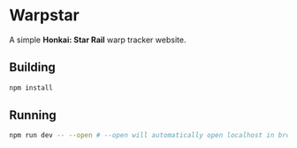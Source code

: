# Warpstar

A simple **Honkai: Star Rail** warp tracker website.

## Building

```sh
npm install
```

## Running

```sh
npm run dev -- --open # --open will automatically open localhost in browser
```
